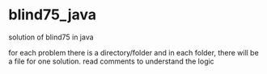 # blind75_java
solution of blind75 in java

for each problem there is a directory/folder and in each folder, there will be a file for one solution.
read comments to understand the logic
